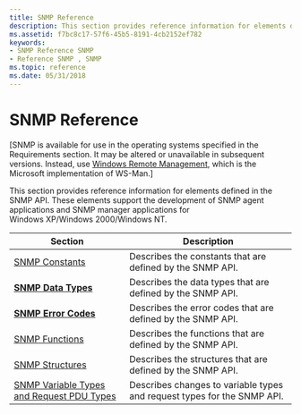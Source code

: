 ```yaml
---
title: SNMP Reference
description: This section provides reference information for elements defined in the SNMP API. These elements support the development of SNMP agent applications and SNMP manager applications for Windows XP/Windows 2000/Windows NT.
ms.assetid: f7bc8c17-57f6-45b5-8191-4cb2152ef782
keywords:
- SNMP Reference SNMP
- Reference SNMP , SNMP
ms.topic: reference
ms.date: 05/31/2018
---
```


# SNMP Reference

\[SNMP is available for use in the operating systems specified in the Requirements section. It may be altered or unavailable in subsequent versions. Instead, use [Windows Remote Management](/windows/desktop/WinRM/portal), which is the Microsoft implementation of WS-Man.\]

This section provides reference information for elements defined in the SNMP API. These elements support the development of SNMP agent applications and SNMP manager applications for Windows XP/Windows 2000/Windows NT.



| Section                                                                                    | Description                                                             |
|--------------------------------------------------------------------------------------------|-------------------------------------------------------------------------|
| [SNMP Constants](snmp-constants.md)                                                       | Describes the constants that are defined by the SNMP API.               |
| [**SNMP Data Types**](snmp-data-types.md)                                                 | Describes the data types that are defined by the SNMP API.              |
| [**SNMP Error Codes**](snmp-error-codes.md)                                               | Describes the error codes that are defined by the SNMP API.             |
| [SNMP Functions](snmp-functions.md)                                                       | Describes the functions that are defined by the SNMP API.               |
| [SNMP Structures](snmp-structures.md)                                                     | Describes the structures that are defined by the SNMP API.              |
| [SNMP Variable Types and Request PDU Types](snmp-variable-types-and-request-pdu-types.md) | Describes changes to variable types and request types for the SNMP API. |



 

 

 
